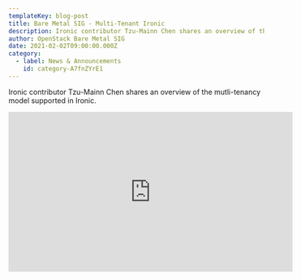 ```yaml
---
templateKey: blog-post
title: Bare Metal SIG - Multi-Tenant Ironic 
description: Ironic contributor Tzu-Mainn Chen shares an overview of the mutli-tenancy model supported in Ironic.
author: OpenStack Bare Metal SIG
date: 2021-02-02T09:00:00.000Z
category: 
  - label: News & Announcements
    id: category-A7fnZYrE1
---
```


Ironic contributor Tzu-Mainn Chen shares an overview of the mutli-tenancy model
supported in Ironic.

<iframe width="560" height="315" src="https://www.youtube.com/embed/WD_mkjH5Zu0" title="YouTube video player" frameborder="0" allow="accelerometer; autoplay; clipboard-write; encrypted-media; gyroscope; picture-in-picture" allowfullscreen></iframe>
